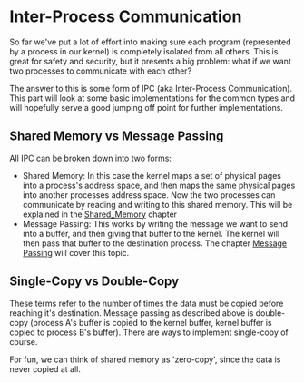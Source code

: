 # Inter-Process Communication

So far we've put a lot of effort into making sure each program (represented by a process in our kernel) is completely isolated from all others. This is great for safety and security, but it presents a big problem: what if we want two processes to communicate with each other?

The answer to this is some form of IPC (aka Inter-Process Communication). This part will look at some basic implementations for the common types and will hopefully serve a good jumping off point for further implementations.

## Shared Memory vs Message Passing

All IPC can be broken down into two forms:

- Shared Memory: In this case the kernel maps a set of physical pages into a process's address space, and then maps the same physical pages into another processes address space. Now the two processes can communicate by reading and writing to this shared memory. This will be explained in the [Shared_Memory](02_Shared_Memory.md) chapter
- Message Passing: This works by writing the message we want to send into a buffer, and then giving that buffer to the kernel. The kernel will then pass that buffer to the destination process. The chapter [Message Passing](03_Message_Passing.md) will cover this topic.

## Single-Copy vs Double-Copy

These terms refer to the number of times the data must be copied before reaching it's destination. Message passing as described above is double-copy (process A's buffer is copied to the kernel buffer, kernel buffer is copied to process B's buffer). There are ways to implement single-copy of course.

For fun, we can think of shared memory as 'zero-copy', since the data is never copied at all.
